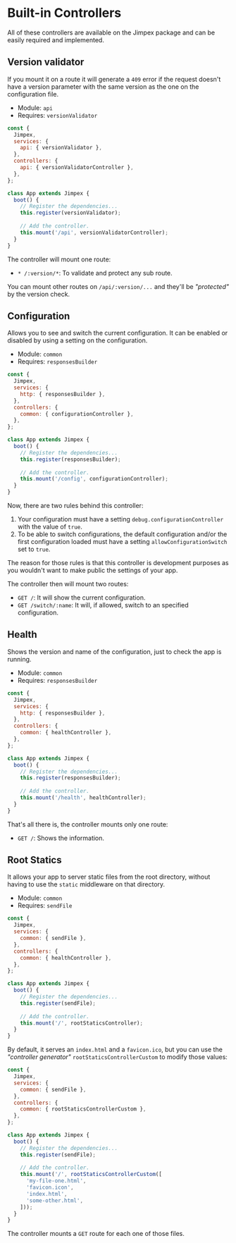 # Built-in Controllers

All of these controllers are available on the Jimpex package and can be easily required and implemented.

## Version validator

If you mount it on a route it will generate a `409` error if the request doesn't have a version parameter with the same version as the one on the configuration file.

- Module: `api`
- Requires: `versionValidator`

```js
const {
  Jimpex,
  services: {
    api: { versionValidator },
  },
  controllers: {
    api: { versionValidatorController },
  },
};

class App extends Jimpex {
  boot() {
    // Register the dependencies...
    this.register(versionValidator);
    
    // Add the controller.
    this.mount('/api', versionValidatorController);
  }
}
```

The controller will mount one route:

- `* /:version/*`: To validate and protect any sub route.

You can mount other routes on `/api/:version/...` and they'll be _"protected"_ by the version check.

## Configuration

Allows you to see and switch the current configuration. It can be enabled or disabled by using a setting on the configuration.

- Module: `common`
- Requires: `responsesBuilder`

```js
const {
  Jimpex,
  services: {
    http: { responsesBuilder },
  },
  controllers: {
    common: { configurationController },
  },
};

class App extends Jimpex {
  boot() {
    // Register the dependencies...
    this.register(responsesBuilder);
    
    // Add the controller.
    this.mount('/config', configurationController);
  }
}
```

Now, there are two rules behind this controller:

1. Your configuration must have a setting `debug.configurationController` with the value of `true`.
2. To be able to switch configurations, the default configuration and/or the first configuration loaded must have a setting `allowConfigurationSwitch` set to `true`.

The reason for those rules is that this controller is development purposes as you wouldn't want to make public the settings of your app.

The controller then will mount two routes:

- `GET /`: It will show the current configuration.
- `GET /switch/:name`: It will, if allowed, switch to an specified configuration.

## Health

Shows the version and name of the configuration, just to check the app is running.

- Module: `common`
- Requires: `responsesBuilder`

```js
const {
  Jimpex,
  services: {
    http: { responsesBuilder },
  },
  controllers: {
    common: { healthController },
  },
};

class App extends Jimpex {
  boot() {
    // Register the dependencies...
    this.register(responsesBuilder);
    
    // Add the controller.
    this.mount('/health', healthController);
  }
}
```

That's all there is, the controller mounts only one route:

- `GET /`: Shows the information.

## Root Statics

It allows your app to server static files from the root directory, without having to use the `static` middleware on that directory.

- Module: `common`
- Requires: `sendFile`

```js
const {
  Jimpex,
  services: {
    common: { sendFile },
  },
  controllers: {
    common: { healthController },
  },
};

class App extends Jimpex {
  boot() {
    // Register the dependencies...
    this.register(sendFile);
    
    // Add the controller.
    this.mount('/', rootStaticsController);
  }
}
```

By default, it serves an `index.html` and a `favicon.ico`, but you can use the _"controller generator"_ `rootStaticsControllerCustom` to modify those values:

```js
const {
  Jimpex,
  services: {
    common: { sendFile },
  },
  controllers: {
    common: { rootStaticsControllerCustom },
  },
};

class App extends Jimpex {
  boot() {
    // Register the dependencies...
    this.register(sendFile);
    
    // Add the controller.
    this.mount('/', rootStaticsControllerCustom([
      'my-file-one.html',
      'favicon.icon',
      'index.html',
      'some-other.html',
    ]));
  }
}
```

The controller mounts a `GET` route for each one of those files.